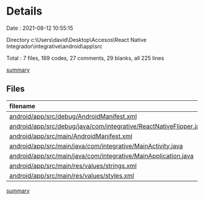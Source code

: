 # Details

Date : 2021-08-12 10:55:15

Directory c:\Users\david\Desktop\Accesos\React Native Integrador\integrative\android\app\src

Total : 7 files,  169 codes, 27 comments, 29 blanks, all 225 lines

[summary](results.md)

## Files
| filename | language | code | comment | blank | total |
| :--- | :--- | ---: | ---: | ---: | ---: |
| [android/app/src/debug/AndroidManifest.xml](/android/app/src/debug/AndroidManifest.xml) | XML | 11 | 0 | 3 | 14 |
| [android/app/src/debug/java/com/integrative/ReactNativeFlipper.java](/android/app/src/debug/java/com/integrative/ReactNativeFlipper.java) | Java | 59 | 8 | 6 | 73 |
| [android/app/src/main/AndroidManifest.xml](/android/app/src/main/AndroidManifest.xml) | XML | 24 | 0 | 3 | 27 |
| [android/app/src/main/java/com/integrative/MainActivity.java](/android/app/src/main/java/com/integrative/MainActivity.java) | Java | 8 | 4 | 4 | 16 |
| [android/app/src/main/java/com/integrative/MainApplication.java](/android/app/src/main/java/com/integrative/MainApplication.java) | Java | 59 | 13 | 9 | 81 |
| [android/app/src/main/res/values/strings.xml](/android/app/src/main/res/values/strings.xml) | XML | 3 | 0 | 1 | 4 |
| [android/app/src/main/res/values/styles.xml](/android/app/src/main/res/values/styles.xml) | XML | 5 | 2 | 3 | 10 |

[summary](results.md)